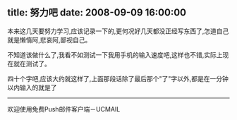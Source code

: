 title: 努力吧
date: 2008-09-09 16:00:00
---

本来这几天要努力学习,应该记录一下的,更何况好几天都没正经写东西了,怎道自己就是懒惰阿,悲哀阿,鄙视自己。

 不知道该做什么了,我看不如测试一下我用手机的输入速度吧,这样也不错,实际上现在就在测试了。

 四十个字吧,应该大约就这样了,上面那段话除了最后那个"了"字以外,都是在一分钟以内输入的就是了

----------------------------------
欢迎使用免费Push邮件客户端－UCMAIL